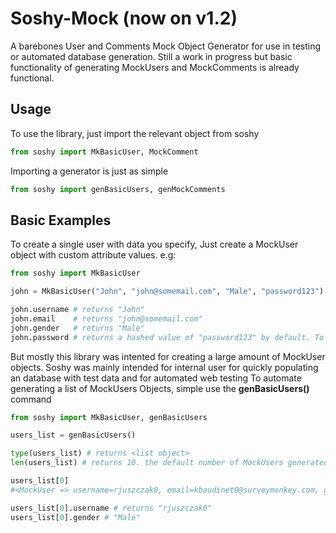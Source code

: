 # Soshy-Mock (now on v1.2)
A barebones User and Comments Mock Object Generator for use in testing or automated database generation.
Still a work in progress but basic functionality of generating MockUsers and MockComments is already functional.

## Usage

To use the library, just import the relevant object from soshy

```python
from soshy import MkBasicUser, MockComment

```

Importing a generator is just as simple

```python
from soshy import genBasicUsers, genMockComments
```

## Basic Examples

To create a single user with data you specify, Just create a MockUser object with custom attribute values. e.g:
```python
from soshy import MkBasicUser

john = MkBasicUser("John", "john@somemail.com", "Male", "password123")

john.username # returns "John"
john.email    # returns "john@somemail.com"
john.gender   # returns "Male"
john.password # returns a hashed value of "password123" by default. To remove this,  add False as the last attribute
```

But mostly this library was intented for creating a large amount of MockUser objects.
Soshy was mainly intended for internal user for quickly populating an database with test data and for automated web testing
To automate generating a list of MockUsers Objects, simple use the **genBasicUsers()** command

```python
from soshy import MkBasicUser, genBasicUsers

users_list = genBasicUsers()

type(users_list) # returns <list object>
len(users_list) # returns 10. the default number of MockUsers generated is 10

users_list[0] 
#<MockUser => username=rjuszczak0, email=kbaudinet0@surveymonkey.com, gender=Male,     password=803dc4a1c83e747a7dbfbccbf8d26b11ec7f7c598070e49d543e8190b866091b816ebfa261ef5082c0bfbc142441b16b2b0ce14131ece77718c4db2a282293ac >

users_list[0].username # returns "rjuszczak0"
users_list[0].gender # "Male"
```





